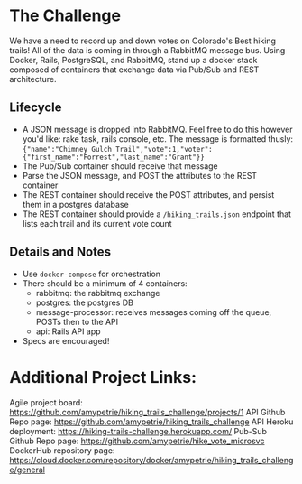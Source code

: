 # The Challenge
We have a need to record up and down votes on Colorado's Best hiking trails!  All of the data is coming in through a RabbitMQ message bus. Using Docker, Rails, PostgreSQL, and RabbitMQ, stand up a docker stack composed of containers that exchange data via Pub/Sub and REST architecture.

## Lifecycle
* A JSON message is dropped into RabbitMQ. Feel free to do this however you'd like: rake task, rails console, etc. The message is formatted thusly: `{"name":"Chimney Gulch Trail","vote":1,"voter":{"first_name":"Forrest","last_name":"Grant"}}`
* The Pub/Sub container should receive that message
* Parse the JSON message, and POST the attributes to the REST container
* The REST container should receive the POST attributes, and persist them in a postgres database
* The REST container should provide a `/hiking_trails.json` endpoint that lists each trail and its current vote count

## Details and Notes
* Use `docker-compose` for orchestration
* There should be a minimum of 4 containers:
  * rabbitmq: the rabbitmq exchange
  * postgres: the postgres DB
  * message-processor: receives messages coming off the queue, POSTs then to the API
  * api: Rails API app
* Specs are encouraged!

# Additional Project Links:
Agile project board: https://github.com/amypetrie/hiking_trails_challenge/projects/1
API Github Repo page: https://github.com/amypetrie/hiking_trails_challenge
API Heroku deployment: https://hiking-trails-challenge.herokuapp.com/
Pub-Sub Github Repo page: https://github.com/amypetrie/hike_vote_microsvc
DockerHub repository page: https://cloud.docker.com/repository/docker/amypetrie/hiking_trails_challenge/general
